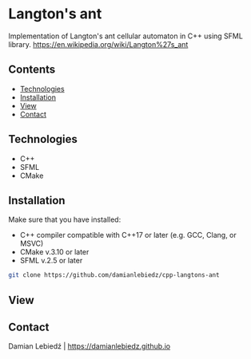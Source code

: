 # Langton's ant
Implementation of Langton's ant cellular automaton in C++ using SFML library.
https://en.wikipedia.org/wiki/Langton%27s_ant

## Contents
- [Technologies](#technologies)
- [Installation](#installation)
- [View](#view)
- [Contact](#contact)

## Technologies
- C++
- SFML
- CMake

## Installation
Make sure that you have installed:
- C++ compiler compatible with C++17 or later (e.g. GCC, Clang, or MSVC)
- CMake v.3.10 or later
- SFML v.2.5 or later

```bash
git clone https://github.com/damianlebiedz/cpp-langtons-ant
```

## View

## Contact
Damian Lebiedź | 
https://damianlebiedz.github.io
